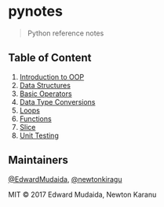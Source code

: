# pynotes

> Python reference notes
## Table of Content
1. [Introduction to OOP](OOP.md)
2. [Data Structures](Data%20Structues.md)
3. [Basic Operators](Basic%20operators.md)
4. [Data Type Conversions](Data%20type%20conversion.md)
5. [Loops](loops.md)
6. [Functions](functions.md)
7. [Slice](slice.md)
8. [Unit Testing](Unit%20testing.md)

## Maintainers

[@EdwardMudaida](https://github.com/EdwardMudaida),
[@newtonkiragu](https://github.com/newtonkiragu/)


MIT © 2017 Edward Mudaida, Newton Karanu

